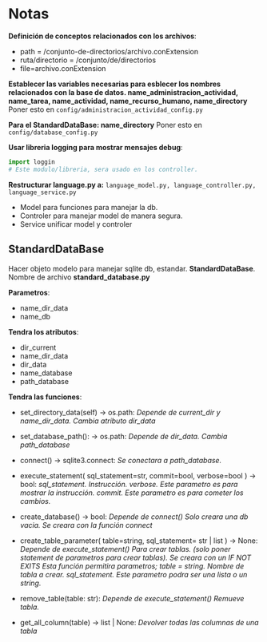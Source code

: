 # Notas
**Definición de conceptos relacionados con los archivos**:
- path = /conjunto-de-directorios/archivo.conExtension
- ruta/directorio = /conjunto/de/directorios
- file=archivo.conExtension

**Establecer las variables necesarias para esblecer los nombres relacionados con la base de datos. name_administracion_actividad, name_tarea, name_actividad, name_recurso_humano, name_directory**
Poner esto en `config/administracion_actividad_config.py`

**Para el StandardDataBase: name_directory** 
Poner esto en `config/database_config.py`


**Usar libreria logging para mostrar mensajes debug**:
```python
import loggin
# Este modulo/libreria, sera usado en los controller.
```

**Restructurar language.py a:** ```language_model.py, language_controller.py, language_service.py```
- Model para funciones para manejar la db. 
- Controler para manejar model de manera segura. 
- Service unificar model y controler

## StandardDataBase
Hacer objeto modelo para manejar sqlite db, estandar.
**StandardDataBase**. Nombre de archivo **standard_database.py**

**Parametros**: 
- name_dir_data
- name_db

**Tendra los atributos**:
- dir_current
- name_dir_data
- dir_data
- name_database
- path_database

**Tendra las funciones**:
- set_directory_data(self) -> os.path:
*Depende de current_dir y name_dir_data. Cambia atributo dir_data*

- set_database_path(): -> os.path:
*Depende de dir_data. Cambia path_database*

- connect() -> sqlite3.connect:
*Se conectara a path_database.*

- execute_statement( sql_statement=str, commit=bool, verbose=bool ) -> bool:
*sql_statement. Instrucción.
verbose. Este parametro es para mostrar la instrucción.
commit. Este parametro es para cometer los cambios.*

- create_database() -> bool:
*Depende de connect()
Solo creara una db vacia. Se creara con la función connect*

- create_table_parameter( table=string, sql_statement= str | list ) -> None:
*Depende de execute_statement()
Para crear tablas. (solo poner statement de parametros para crear tablas). Se creara con un IF NOT EXITS
Esta función permitira parametros; 
table = string. Nombre de tabla a crear.
sql_statement. Este parametro podra ser una lista o un string.*

- remove_table(table: str):
*Depende de execute_statement()
Remueve tabla.*

- get_all_column(table) -> list | None:
*Devolver todas las columnas de una tabla*